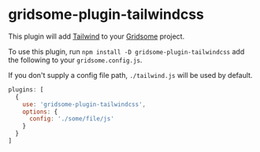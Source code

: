 # gridsome-plugin-tailwindcss

This plugin will add [Tailwind](http://tailwindcss.com) to your
[Gridsome](http://gridsome.org) project.

To use this plugin, run `npm install -D gridsome-plugin-tailwindcss` add the following to your `gridsome.config.js`.

If you don't supply a config file path, `./tailwind.js` will be used by default.

```javascript
plugins: [
  {
    use: 'gridsome-plugin-tailwindcss',
    options: {
      config: './some/file/js'
    }
  }
]
```
